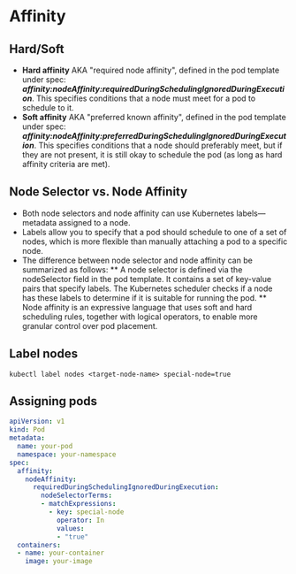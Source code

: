 # Affinity

## Hard/Soft
* __Hard affinity__ AKA "required node affinity", defined in the pod template under spec: ___affinity:nodeAffinity:requiredDuringSchedulingIgnoredDuringExecution___. This specifies conditions that a node must meet for a pod to schedule to it.
* __Soft affinity__ AKA "preferred known affinity", defined in the pod template under spec: ___affinity:nodeAffinity:preferredDuringSchedulingIgnoredDuringExecution___. This specifies conditions that a node should preferably meet, but if they are not present, it is still okay to schedule the pod (as long as hard affinity criteria are met).

## Node Selector vs. Node Affinity
* Both node selectors and node affinity can use Kubernetes labels—metadata assigned to a node. 
* Labels allow you to specify that a pod should schedule to one of a set of nodes, which is more flexible than manually attaching a pod to a specific node.
* The difference between node selector and node affinity can be summarized as follows:
** A node selector is defined via the nodeSelector field in the pod template. It contains a set of key-value pairs that specify labels. The Kubernetes scheduler checks if a node has these labels to determine if it is suitable for running the pod.
** Node affinity is an expressive language that uses soft and hard scheduling rules, together with logical operators, to enable more granular control over pod placement.


## Label nodes
```
kubectl label nodes <target-node-name> special-node=true
```

## Assigning pods
```yml
apiVersion: v1
kind: Pod
metadata:
  name: your-pod
  namespace: your-namespace
spec:
  affinity:
    nodeAffinity:
      requiredDuringSchedulingIgnoredDuringExecution:
        nodeSelectorTerms:
        - matchExpressions:
          - key: special-node
            operator: In
            values:
            - "true"
  containers:
  - name: your-container
    image: your-image

```
